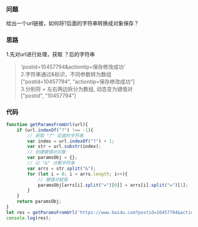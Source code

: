 ### 问题  
给出一个url链接，如何将?后面的字符串转换成对象保存？
### 思路  
1.先对url进行处理，获取 ？后的字符串  
> 'postid=10457794&actiontip=保存修改成功'  
2.字符串通过&标识，不同参数转为数组  
> ["postid=10457794", "actiontip=保存修改成功"]  
3.分别将 = 左右两边拆分为数组, 动态变为键值对  
> ["postid", "10457794"]  
### 代码 
```javascript
function getParamsFromUrl(url){
    if (url.indexOf("?") !== -1){
        // 获取 "?" 后面的字符串
        var index = url.indexOf("?") + 1;
        var str = url.substr(index);
        // 创建键值对对象
        var paramsObj = {};
        // 以 "&" 分解字符串
        var arrs = str.split("&");
        for (let i = 0; i < arrs.length; i++){
            // 键值对赋值
            paramsObj[arrs[i].split("=")[0]] = arrs[i].split("=")[1];
        }
    }
    return paramsObj;
}
let res = getParamsFromUrl('https://www.baidu.com?postid=10457794&actiontip=保存修改成功&details=123334&today=9837349');
console.log(res);
```
